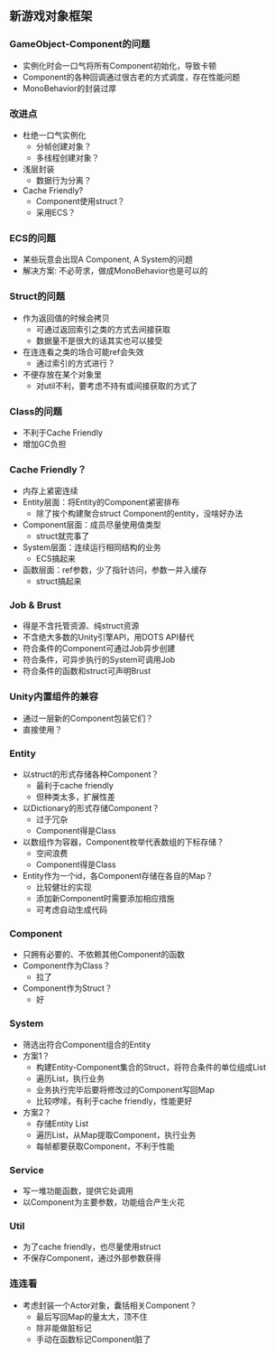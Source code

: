 ## 新游戏对象框架

### GameObject-Component的问题
* 实例化时会一口气将所有Component初始化，导致卡顿
* Component的各种回调通过很古老的方式调度，存在性能问题
* MonoBehavior的封装过厚

### 改进点
* 杜绝一口气实例化
    * 分帧创建对象？
    * 多线程创建对象？
* 浅层封装
    * 数据行为分离？
* Cache Friendly?
    * Component使用struct？
    * 采用ECS？

### ECS的问题
* 某些玩意会出现A Component, A System的问题
* 解决方案: 不必苛求，做成MonoBehavior也是可以的

### Struct的问题
* 作为返回值的时候会拷贝
    * 可通过返回索引之类的方式去间接获取
    * 数据量不是很大的话其实也可以接受
* 在连连看之类的场合可能ref会失效
    * 通过索引的方式进行？
* 不便存放在某个对象里
    * 对util不利，要考虑不持有或间接获取的方式了

### Class的问题
* 不利于Cache Friendly
* 增加GC负担

### Cache Friendly？
* 内存上紧密连续
* Entity层面：将Entity的Component紧密排布
    * 除了挨个构建聚合struct Component的entity，没啥好办法
* Component层面：成员尽量使用值类型
    * struct就完事了
* System层面：连续运行相同结构的业务
    * ECS搞起来
* 函数层面：ref参数，少了指针访问，参数一并入缓存
    * struct搞起来

### Job & Brust
* 得是不含托管资源、纯struct资源
* 不含绝大多数的Unity引擎API，用DOTS API替代
* 符合条件的Component可通过Job异步创建
* 符合条件，可异步执行的System可调用Job
* 符合条件的函数和struct可声明Brust

### Unity内置组件的兼容
* 通过一层新的Component包装它们？
* 直接使用？

### Entity
* 以struct的形式存储各种Component？
    * 最利于cache friendly
    * 但种类太多，扩展性差
* 以Dictionary的形式存储Component？
    * 过于冗杂
    * Component得是Class
* 以数组作为容器，Component枚举代表数组的下标存储？
    * 空间浪费
    * Component得是Class
* Entity作为一个id，各Component存储在各自的Map？
    * 比较健壮的实现
    * 添加新Component时需要添加相应措施
    * 可考虑自动生成代码

### Component
* 只拥有必要的、不依赖其他Component的函数
* Component作为Class？
    * 拉了
* Component作为Struct？
    * 好

### System
* 筛选出符合Component组合的Entity
* 方案1？
    * 构建Entity-Component集合的Struct，将符合条件的单位组成List
    * 遍历List，执行业务
    * 业务执行完毕后要将修改过的Component写回Map
    * 比较啰嗦，有利于cache friendly，性能更好
* 方案2？
    * 存储Entity List
    * 遍历List，从Map提取Component，执行业务
    * 每帧都要获取Component，不利于性能

### Service
* 写一堆功能函数，提供它处调用
* 以Component为主要参数，功能组合产生火花

### Util
* 为了cache friendly，也尽量使用struct
* 不保存Component，通过外部参数获得

### 连连看
* 考虑封装一个Actor对象，囊括相关Component？
    * 最后写回Map的量太大，顶不住
    * 除非能做脏标记
    * 手动在函数标记Component脏了
